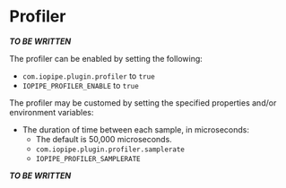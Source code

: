# Profiler

***TO BE WRITTEN***

The profiler can be enabled by setting the following:

 * `com.iopipe.plugin.profiler` to `true`
 * `IOPIPE_PROFILER_ENABLE` to `true`

The profiler may be customed by setting the specified properties and/or
environment variables:

 * The duration of time between each sample, in microseconds:
   * The default is 50,000 microseconds.
   * `com.iopipe.plugin.profiler.samplerate`
   * `IOPIPE_PROFILER_SAMPLERATE`

***TO BE WRITTEN***

